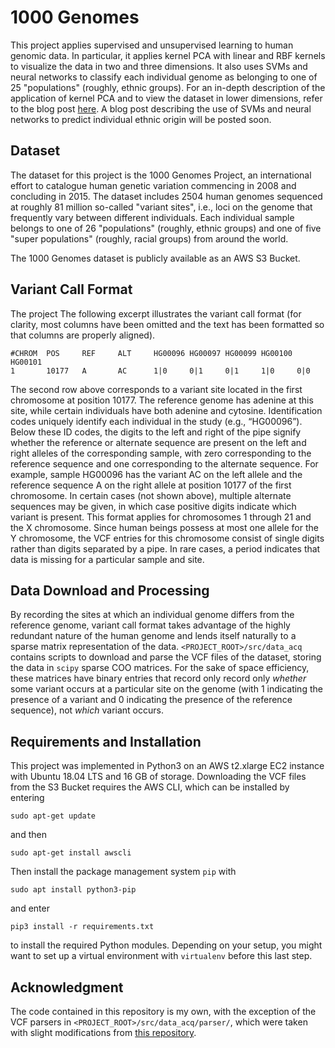 # 1000 Genomes

This project applies supervised and unsupervised learning to human genomic data. In particular, it applies kernel PCA with linear and RBF kernels to visualize the data in two and three dimensions. It also uses SVMs and neural networks to classify each individual genome as belonging to one of 25 "populations" (roughly, ethnic groups). For an in-depth description of the application of kernel PCA and to view the dataset in lower dimensions, refer to the blog post [here](https://www.axiom-of-joy.com/2019/02/19/genome_part_i.html). A blog post describing the use of SVMs and neural networks to predict individual ethnic origin will be posted soon.


## Dataset

The dataset for this project is the 1000 Genomes Project, an international effort to catalogue human genetic variation commencing in 2008 and concluding in 2015. The dataset includes 2504 human genomes sequenced at roughly 81 million so-called "variant sites", i.e., loci on the genome that frequently vary between different individuals. Each individual sample belongs to one of 26 "populations" (roughly, ethnic groups) and one of five "super populations" (roughly, racial groups) from around the world.

The 1000 Genomes dataset is publicly available as an AWS S3 Bucket.


## Variant Call Format

The project The following excerpt illustrates the variant call format (for clarity, most columns have been omitted and the text has been formatted so that columns are properly aligned).

```
#CHROM  POS     REF     ALT     HG00096 HG00097 HG00099 HG00100 HG00101
1       10177   A       AC      1|0     0|1     0|1     1|0     0|0
```

The second row above corresponds to a variant site located in the first chromosome at position 10177. The reference genome has adenine at this site, while certain individuals have both adenine and cytosine. Identification codes uniquely identify each individual in the study (e.g., “HG00096”). Below these ID codes, the digits to the left and right of the pipe signify whether the reference or alternate sequence are present on the left and right alleles of the corresponding sample, with zero corresponding to the reference sequence and one corresponding to the alternate sequence. For example, sample HG00096 has the variant AC on the left allele and the reference sequence A on the right allele at position 10177 of the first chromosome. In certain cases (not shown above), multiple alternate sequences may be given, in which case positive digits indicate which variant is present. This format applies for chromosomes 1 through 21 and the X chromosome. Since human beings possess at most one allele for the Y chromosome, the VCF entries for this chromosome consist of single digits rather than digits separated by a pipe. In rare cases, a period indicates that data is missing for a particular sample and site.


## Data Download and Processing

By recording the sites at which an individual genome differs from the reference genome, variant call format takes advantage of the highly redundant nature of the human genome and lends itself naturally to a sparse matrix representation of the data. `<PROJECT_ROOT>/src/data_acq` contains scripts to download and parse the VCF files of the dataset, storing the data in `scipy` sparse COO matrices. For the sake of space efficiency, these matrices have binary entries that record only record only _whether_ some variant occurs at a particular site on the genome (with 1 indicating the presence of a variant and 0 indicating the presence of the reference sequence), not _which_ variant occurs.


## Requirements and Installation

This project was implemented in Python3 on an AWS t2.xlarge EC2 instance with Ubuntu 18.04 LTS and 16 GB of storage. Downloading the VCF files from the S3 Bucket requires the AWS CLI, which can be installed by entering

```
sudo apt-get update
```

and then

```
sudo apt-get install awscli
```

Then install the package management system `pip` with

```
sudo apt install python3-pip
```

and enter

```
pip3 install -r requirements.txt
```

to install the required Python modules. Depending on your setup, you might want to set up a virtual environment with `virtualenv` before this last step.


## Acknowledgment

The code contained in this repository is my own, with the exception of the VCF parsers in `<PROJECT_ROOT>/src/data_acq/parser/`, which were taken with slight modifications from [this repository](https://github.com/bwlewis/1000_genomes_examples).

